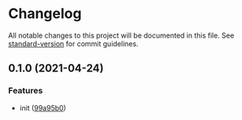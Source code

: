 # Changelog

All notable changes to this project will be documented in this file. See [standard-version](https://github.com/conventional-changelog/standard-version) for commit guidelines.

## 0.1.0 (2021-04-24)


### Features

* init ([99a95b0](https://github.com/BlackGlory/observe/commit/99a95b0c5cc9d638f861a2952c940fd56775caf8))
